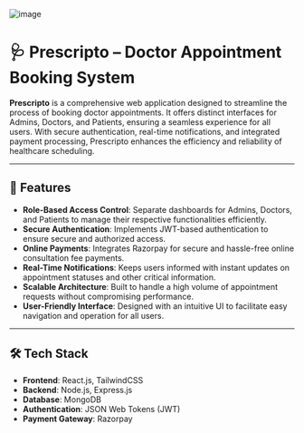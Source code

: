![image](https://github.com/user-attachments/assets/394de797-7f11-4048-a60d-29774d87c9c6)

# 🩺 Prescripto – Doctor Appointment Booking System

**Prescripto** is a comprehensive web application designed to streamline the process of booking doctor appointments. It offers distinct interfaces for Admins, Doctors, and Patients, ensuring a seamless experience for all users. With secure authentication, real-time notifications, and integrated payment processing, Prescripto enhances the efficiency and reliability of healthcare scheduling.

---

## 🚀 Features

- **Role-Based Access Control**: Separate dashboards for Admins, Doctors, and Patients to manage their respective functionalities efficiently.  
- **Secure Authentication**: Implements JWT-based authentication to ensure secure and authorized access.  
- **Online Payments**: Integrates Razorpay for secure and hassle-free online consultation fee payments.  
- **Real-Time Notifications**: Keeps users informed with instant updates on appointment statuses and other critical information.  
- **Scalable Architecture**: Built to handle a high volume of appointment requests without compromising performance.  
- **User-Friendly Interface**: Designed with an intuitive UI to facilitate easy navigation and operation for all users.

---

## 🛠️ Tech Stack

- **Frontend**: React.js, TailwindCSS  
- **Backend**: Node.js, Express.js  
- **Database**: MongoDB  
- **Authentication**: JSON Web Tokens (JWT)  
- **Payment Gateway**: Razorpay
